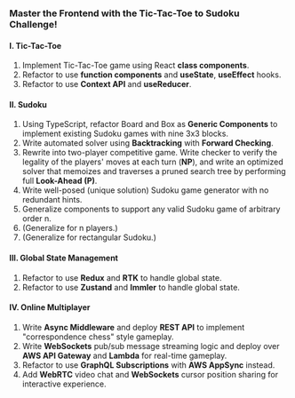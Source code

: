 ### Master the Frontend with the Tic-Tac-Toe to Sudoku Challenge!
#### I. Tic-Tac-Toe
  1. Implement Tic-Tac-Toe game using React **class components**.
  2. Refactor to use **function components** and **useState**, **useEffect** hooks.
  3. Refactor to use **Context API** and **useReducer**.
#### II. Sudoku
  1. Using TypeScript, refactor Board and Box as **Generic Components** to implement existing Sudoku games with nine 3x3 blocks.
  2. Write automated solver using **Backtracking** with **Forward Checking**.
  3. Rewrite into two-player competitive game. Write checker to verify the legality of the players' moves at each turn (**NP**), and write an optimized solver that memoizes and traverses a pruned search tree by performing full **Look-Ahead (P)**.
  4. Write well-posed (unique solution) Sudoku game generator with no redundant hints.
  5. Generalize components to support any valid Sudoku game of arbitrary order n.
  6. (Generalize for n players.)
  7. (Generalize for rectangular Sudoku.)
#### III. Global State Management
  1. Refactor to use **Redux** and **RTK** to handle global state.
  2. Refactor to use **Zustand** and **Immler** to handle global state.
#### IV. Online Multiplayer
  1. Write **Async Middleware** and deploy **REST API** to implement "correspondence chess" style gameplay.
  3. Write **WebSockets** pub/sub message streaming logic and deploy over **AWS API Gateway** and **Lambda** for real-time gameplay.
  3. Refactor to use **GraphQL Subscriptions** with **AWS AppSync** instead.
  4. Add **WebRTC** video chat and **WebSockets** cursor position sharing for interactive experience. 
